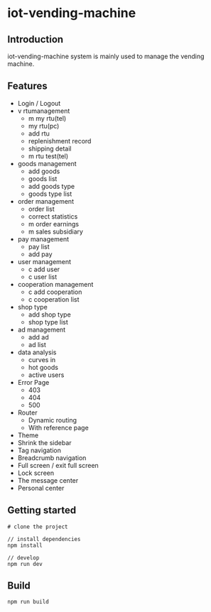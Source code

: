 
<h1>
iot-vending-machine
</h1>

## Introduction

iot-vending-machine system is mainly used to manage the vending machine.


## Features

- Login / Logout
- v rtumanagement
    - m my rtu(tel)
	- my rtu(pc)
    - add rtu
	- replenishment record
	- shipping detail
	- m rtu test(tel)
- goods management
    - add goods
	- goods list
	- add goods type
	- goods type list
- order management
    - order list
    - correct statistics
    - m order earnings
    - m sales subsidiary
- pay management
    - pay list
    - add pay
- user management
    - c add user
    - c user list
- cooperation management
    - c add cooperation
	- c cooperation list
- shop type
    - add shop type
	- shop type list
- ad management
    - add ad
	- ad list
- data analysis
    - curves in
	- hot goods
	- active users
- Error Page
    - 403
    - 404
    - 500
- Router
    - Dynamic routing
    - With reference page
- Theme
- Shrink the sidebar
- Tag navigation
- Breadcrumb navigation
- Full screen / exit full screen
- Lock screen
- The message center
- Personal center

## Getting started
```bush
# clone the project

// install dependencies
npm install

// develop
npm run dev
```

## Build
```bush
npm run build
```

<!-- ## License
[MIT](http://opensource.org/licenses/MIT)

Copyright (c) 2016-present, iView -->
